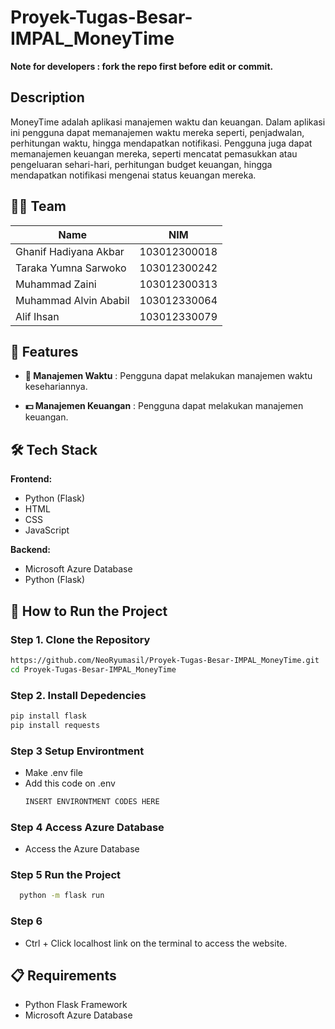 # Proyek-Tugas-Besar-IMPAL_MoneyTime

**Note for developers : fork the repo first before edit or commit.**

## Description
MoneyTime adalah aplikasi manajemen waktu dan keuangan. Dalam aplikasi ini pengguna dapat memanajemen waktu mereka
seperti, penjadwalan, perhitungan waktu, hingga mendapatkan notifikasi. Pengguna juga dapat memanajemen keuangan mereka, seperti mencatat pemasukkan atau pengeluaran sehari-hari, perhitungan budget keuangan, hingga mendapatkan 
notifikasi mengenai status keuangan mereka.

## 🧑‍💻 Team

|          **Name**          |      **NIM**        |
|----------------------------|---------------------|
| Ghanif Hadiyana Akbar      | 103012300018        |
| Taraka Yumna Sarwoko       | 103012300242        |
| Muhammad Zaini             | 103012300313        |
| Muhammad Alvin Ababil      | 103012330064        |
| Alif Ihsan                 | 103012330079        |

## 🚀 Features
- **📆 Manajemen Waktu**                   : Pengguna dapat melakukan manajemen waktu kesehariannya.

- **💵 Manajemen Keuangan**                : Pengguna dapat melakukan manajemen keuangan.

## 🛠 Tech Stack

**Frontend:**
- Python (Flask)
- HTML
- CSS
- JavaScript

**Backend:**
- Microsoft Azure Database
- Python (Flask)

## 🚀 How to Run the Project

### Step 1. Clone the Repository
```bash
https://github.com/NeoRyumasil/Proyek-Tugas-Besar-IMPAL_MoneyTime.git
cd Proyek-Tugas-Besar-IMPAL_MoneyTime
```

### Step 2. Install Depedencies
```bash
pip install flask
pip install requests
```

### Step 3 Setup Environtment
- Make .env file
- Add this code on .env
  ```bash
  INSERT ENVIRONTMENT CODES HERE
  ```
  
### Step 4 Access Azure Database
- Access the Azure Database

### Step 5 Run the Project
```bash
  python -m flask run
```

### Step 6 
- Ctrl + Click localhost link on the terminal to access the website.

## 📋 Requirements
- Python Flask Framework
- Microsoft Azure Database
